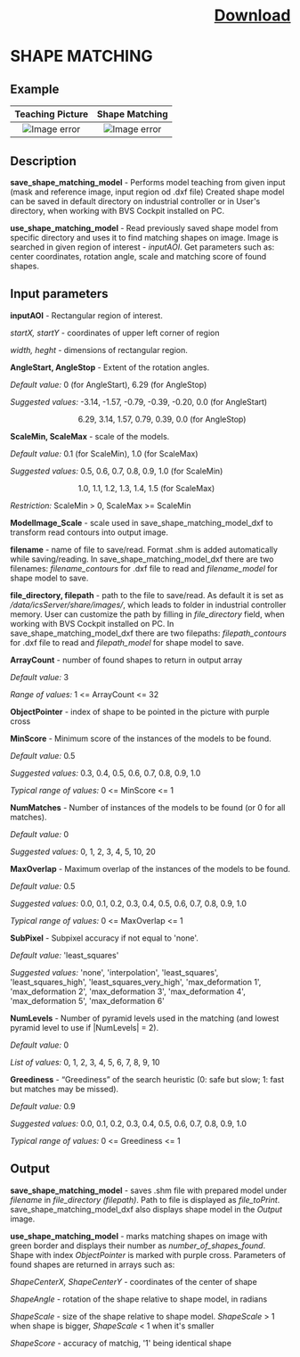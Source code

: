# <p align="right"><a class="github-button" aria-label="Download ntkme/github-buttons on GitHub" href="https://github.com/Balluff-BVS/halconscripts/raw/master/ShapeMatching/shape_matching.zip" data-icon="octicon-cloud-download">Download</a></p>

SHAPE MATCHING
==============

## Example

Teaching Picture             | Shape Matching
:-------------------------:|:-------------------------:
![Image error](https://github.com/Balluff-BVS/halconscripts/blob/master/ShapeMatching/teach_image.PNG?raw=true)  |  ![Image error](https://github.com/Balluff-BVS/halconscripts/blob/master/ShapeMatching/search_image.PNG?raw=true)

Description
-----------

**save_shape_matching_model** - Performs model teaching from given input (mask and reference image, input region od .dxf file) 
Created shape model can be saved in default directory on industrial controller or in User's directory, when working with BVS Cockpit installed on PC.

**use_shape_matching_model** - Read previously saved shape model from specific directory and uses it to find matching shapes on image.
Image is searched in given region of interest - *inputAOI*.
Get parameters such as: center coordinates, rotation angle, scale and matching score of found shapes. 

Input parameters
----------------

**inputAOI** - Rectangular region of interest.

*startX, startY* - coordinates of upper left corner of region

*width, heght* - dimensions of rectangular region.

**AngleStart, AngleStop** - Extent of the rotation angles.

*Default value:* 0 (for AngleStart), 6.29 (for AngleStop)

*Suggested values:* -3.14, -1.57, -0.79, -0.39, -0.20, 0.0 (for AngleStart)

&nbsp;&nbsp;&nbsp;&nbsp;&nbsp;&nbsp;&nbsp;&nbsp;&nbsp;&nbsp;&nbsp;&nbsp;&nbsp;&nbsp;&nbsp;&nbsp;&nbsp;&nbsp;&nbsp;&nbsp;&nbsp;&nbsp;&nbsp;&nbsp;&nbsp;&nbsp;&nbsp;&nbsp;&nbsp;&nbsp;
6.29, 3.14, 1.57, 0.79, 0.39, 0.0 (for AngleStop)

**ScaleMin, ScaleMax** - scale of the models.

*Default value:* 0.1 (for ScaleMin), 1.0 (for ScaleMax)

*Suggested values:* 0.5, 0.6, 0.7, 0.8, 0.9, 1.0 (for ScaleMin)
  
&nbsp;&nbsp;&nbsp;&nbsp;&nbsp;&nbsp;&nbsp;&nbsp;&nbsp;&nbsp;&nbsp;&nbsp;&nbsp;&nbsp;&nbsp;&nbsp;&nbsp;&nbsp;&nbsp;&nbsp;&nbsp;&nbsp;&nbsp;&nbsp;&nbsp;&nbsp;&nbsp;&nbsp;&nbsp;&nbsp;
1.0, 1.1, 1.2, 1.3, 1.4, 1.5 (for ScaleMax)

*Restriction:* ScaleMin > 0, ScaleMax >= ScaleMin

**ModelImage_Scale** - scale used in save_shape_matching_model_dxf to transform read contours into output image.

**filename** - name of file to save/read. Format .shm is added automatically while saving/reading. In save_shape_matching_model_dxf there are two filenames: *filename_contours* for .dxf file to read and *filename_model* for shape model to save.

**file_directory, filepath** - path to the file to save/read. As default it is set as */data/icsServer/share/images/*, 
which leads to folder in industrial controller memory. User can customize the path by filling in *file_directory* field, when working 
with BVS Cockpit installed on PC. In save_shape_matching_model_dxf there are two filepaths: *filepath_contours* for .dxf file to read and *filepath_model* for shape model to save.

**ArrayCount** - number of found shapes to return in output array

*Default value:* 3

*Range of values:* 1 <= ArrayCount <= 32

**ObjectPointer** - index of shape to be pointed in the picture with purple cross

**MinScore** - Minimum score of the instances of the models to be found.

*Default value:* 0.5

*Suggested values:* 0.3, 0.4, 0.5, 0.6, 0.7, 0.8, 0.9, 1.0

*Typical range of values:* 0 <= MinScore <= 1

**NumMatches** - Number of instances of the models to be found (or 0 for all matches).

*Default value:* 0

*Suggested values:* 0, 1, 2, 3, 4, 5, 10, 20

**MaxOverlap** - Maximum overlap of the instances of the models to be found.

*Default value:* 0.5

*Suggested values:* 0.0, 0.1, 0.2, 0.3, 0.4, 0.5, 0.6, 0.7, 0.8, 0.9, 1.0

*Typical range of values:* 0 <= MaxOverlap <= 1

**SubPixel** - Subpixel accuracy if not equal to 'none'.

*Default value:* 'least_squares'

*Suggested values:* 'none', 'interpolation', 'least_squares', 'least_squares_high', 'least_squares_very_high', 'max_deformation 1', 'max_deformation 2', 'max_deformation 3', 'max_deformation 4', 'max_deformation 5', 'max_deformation 6'

**NumLevels** - Number of pyramid levels used in the matching (and lowest pyramid level to use if |NumLevels| = 2).

*Default value:* 0

*List of values:* 0, 1, 2, 3, 4, 5, 6, 7, 8, 9, 10

**Greediness** - “Greediness” of the search heuristic (0: safe but slow; 1: fast but matches may be missed).

*Default value:* 0.9

*Suggested values:* 0.0, 0.1, 0.2, 0.3, 0.4, 0.5, 0.6, 0.7, 0.8, 0.9, 1.0

*Typical range of values:* 0 <= Greediness <= 1

Output
-------

**save_shape_matching_model** - saves .shm file with prepared model under *filename* in *file_directory (filepath)*. Path to file is displayed as *file_toPrint*. save_shape_matching_model_dxf also displays shape model in the *Output* image.

**use_shape_matching_model** - marks matching shapes on image with green border and displays their number as *number_of_shapes_found*. Shape with index *ObjectPointer* is marked with purple cross. Parameters of found shapes are returned in arrays such as:

*ShapeCenterX, ShapeCenterY* - coordinates of the center of shape

*ShapeAngle* - rotation of the shape relative to shape model, in radians 

*ShapeScale* - size of the shape relative to shape model. *ShapeScale* > 1 when shape is bigger, *ShapeScale* < 1 when it's smaller

*ShapeScore* - accuracy of matchig, '1' being identical shape

